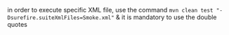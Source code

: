 in order to execute specific XML file, use the command 
`mvn clean test "-Dsurefire.suiteXmlFiles=Smoke.xml"` & it is mandatory to use the double quotes
